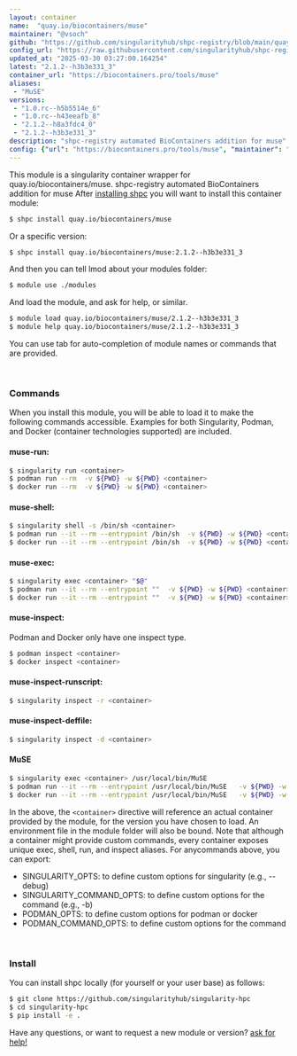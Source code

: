 ```yaml
---
layout: container
name:  "quay.io/biocontainers/muse"
maintainer: "@vsoch"
github: "https://github.com/singularityhub/shpc-registry/blob/main/quay.io/biocontainers/muse/container.yaml"
config_url: "https://raw.githubusercontent.com/singularityhub/shpc-registry/main/quay.io/biocontainers/muse/container.yaml"
updated_at: "2025-03-30 03:27:00.164254"
latest: "2.1.2--h3b3e331_3"
container_url: "https://biocontainers.pro/tools/muse"
aliases:
 - "MuSE"
versions:
 - "1.0.rc--h5b5514e_6"
 - "1.0.rc--h43eeafb_8"
 - "2.1.2--h8a3fdc4_0"
 - "2.1.2--h3b3e331_3"
description: "shpc-registry automated BioContainers addition for muse"
config: {"url": "https://biocontainers.pro/tools/muse", "maintainer": "@vsoch", "description": "shpc-registry automated BioContainers addition for muse", "latest": {"2.1.2--h3b3e331_3": "sha256:3d305567e3233b92b9dfc4ea1fdf107d86f047a51cb8e05f91c574de21342f5f"}, "tags": {"1.0.rc--h5b5514e_6": "sha256:c8ffa1f7b3576796d13380f942812076479f3cdd7a807ff6991877c90dd698ed", "1.0.rc--h43eeafb_8": "sha256:ceb69e23a5c14c8f82f123c2cce4e812b8e12c3bee3ebf91fbe659cefe90648c", "2.1.2--h8a3fdc4_0": "sha256:8e3a56f0b8d839f275abd6783ffc745924defa092b9cce82ba3308b4b7aee377", "2.1.2--h3b3e331_3": "sha256:3d305567e3233b92b9dfc4ea1fdf107d86f047a51cb8e05f91c574de21342f5f"}, "docker": "quay.io/biocontainers/muse", "aliases": {"MuSE": "/usr/local/bin/MuSE"}}
---
```


This module is a singularity container wrapper for quay.io/biocontainers/muse.
shpc-registry automated BioContainers addition for muse
After [installing shpc](#install) you will want to install this container module:


```bash
$ shpc install quay.io/biocontainers/muse
```

Or a specific version:

```bash
$ shpc install quay.io/biocontainers/muse:2.1.2--h3b3e331_3
```

And then you can tell lmod about your modules folder:

```bash
$ module use ./modules
```

And load the module, and ask for help, or similar.

```bash
$ module load quay.io/biocontainers/muse/2.1.2--h3b3e331_3
$ module help quay.io/biocontainers/muse/2.1.2--h3b3e331_3
```

You can use tab for auto-completion of module names or commands that are provided.

<br>

### Commands

When you install this module, you will be able to load it to make the following commands accessible.
Examples for both Singularity, Podman, and Docker (container technologies supported) are included.

#### muse-run:

```bash
$ singularity run <container>
$ podman run --rm  -v ${PWD} -w ${PWD} <container>
$ docker run --rm  -v ${PWD} -w ${PWD} <container>
```

#### muse-shell:

```bash
$ singularity shell -s /bin/sh <container>
$ podman run --it --rm --entrypoint /bin/sh  -v ${PWD} -w ${PWD} <container>
$ docker run --it --rm --entrypoint /bin/sh  -v ${PWD} -w ${PWD} <container>
```

#### muse-exec:

```bash
$ singularity exec <container> "$@"
$ podman run --it --rm --entrypoint ""  -v ${PWD} -w ${PWD} <container> "$@"
$ docker run --it --rm --entrypoint ""  -v ${PWD} -w ${PWD} <container> "$@"
```

#### muse-inspect:

Podman and Docker only have one inspect type.

```bash
$ podman inspect <container>
$ docker inspect <container>
```

#### muse-inspect-runscript:

```bash
$ singularity inspect -r <container>
```

#### muse-inspect-deffile:

```bash
$ singularity inspect -d <container>
```


#### MuSE

```bash
$ singularity exec <container> /usr/local/bin/MuSE
$ podman run --it --rm --entrypoint /usr/local/bin/MuSE   -v ${PWD} -w ${PWD} <container> -c " $@"
$ docker run --it --rm --entrypoint /usr/local/bin/MuSE   -v ${PWD} -w ${PWD} <container> -c " $@"
```



In the above, the `<container>` directive will reference an actual container provided
by the module, for the version you have chosen to load. An environment file in the
module folder will also be bound. Note that although a container
might provide custom commands, every container exposes unique exec, shell, run, and
inspect aliases. For anycommands above, you can export:

 - SINGULARITY_OPTS: to define custom options for singularity (e.g., --debug)
 - SINGULARITY_COMMAND_OPTS: to define custom options for the command (e.g., -b)
 - PODMAN_OPTS: to define custom options for podman or docker
 - PODMAN_COMMAND_OPTS: to define custom options for the command

<br>

### Install

You can install shpc locally (for yourself or your user base) as follows:

```bash
$ git clone https://github.com/singularityhub/singularity-hpc
$ cd singularity-hpc
$ pip install -e .
```

Have any questions, or want to request a new module or version? [ask for help!](https://github.com/singularityhub/singularity-hpc/issues)